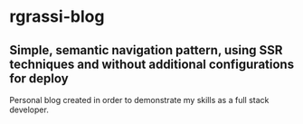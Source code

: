 # rgrassi-blog

## Simple, semantic navigation pattern, using SSR techniques and without additional configurations for deploy

Personal blog created in order to demonstrate my skills as a full stack developer.

